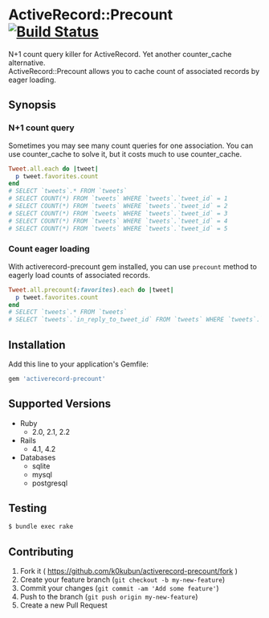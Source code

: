 # ActiveRecord::Precount [![Build Status](https://travis-ci.org/k0kubun/activerecord-precount.svg?branch=master)](https://travis-ci.org/k0kubun/activerecord-precount)

N+1 count query killer for ActiveRecord. Yet another counter\_cache alternative.  
ActiveRecord::Precount allows you to cache count of associated records by eager loading.

## Synopsis

### N+1 count query

Sometimes you may see many count queries for one association.
You can use counter\_cache to solve it, but it costs much to use counter\_cache.

```rb
Tweet.all.each do |tweet|
  p tweet.favorites.count
end
# SELECT `tweets`.* FROM `tweets`
# SELECT COUNT(*) FROM `tweets` WHERE `tweets`.`tweet_id` = 1
# SELECT COUNT(*) FROM `tweets` WHERE `tweets`.`tweet_id` = 2
# SELECT COUNT(*) FROM `tweets` WHERE `tweets`.`tweet_id` = 3
# SELECT COUNT(*) FROM `tweets` WHERE `tweets`.`tweet_id` = 4
# SELECT COUNT(*) FROM `tweets` WHERE `tweets`.`tweet_id` = 5
```

### Count eager loading

With activerecord-precount gem installed, you can use `precount` method
to eagerly load counts of associated records.

```rb
Tweet.all.precount(:favorites).each do |tweet|
  p tweet.favorites.count
end
# SELECT `tweets`.* FROM `tweets`
# SELECT `tweets`.`in_reply_to_tweet_id` FROM `tweets` WHERE `tweets`.`tweet_id` IN (1, 2, 3, 4, 5)
```

## Installation

Add this line to your application's Gemfile:

```ruby
gem 'activerecord-precount'
```

## Supported Versions

- Ruby
  - 2.0, 2.1, 2.2
- Rails
  - 4.1, 4.2
- Databases
  - sqlite
  - mysql
  - postgresql

## Testing

```bash
$ bundle exec rake
```

## Contributing

1. Fork it ( https://github.com/k0kubun/activerecord-precount/fork )
2. Create your feature branch (`git checkout -b my-new-feature`)
3. Commit your changes (`git commit -am 'Add some feature'`)
4. Push to the branch (`git push origin my-new-feature`)
5. Create a new Pull Request
